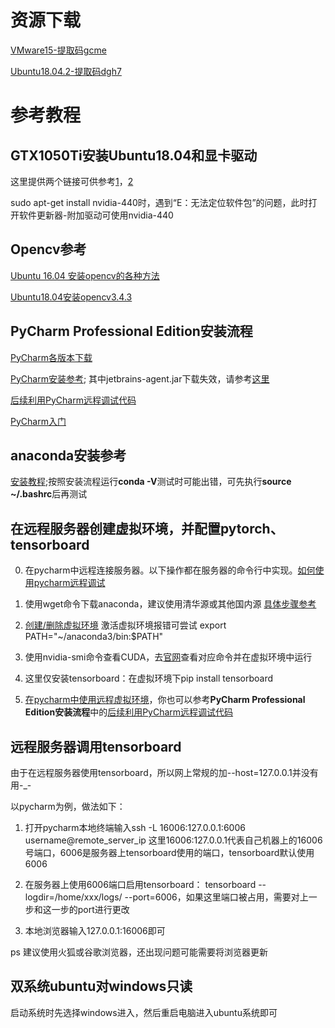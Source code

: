 # 资源下载
[VMware15-提取码gcme](https://pan.baidu.com/s/1nt87TDZg-T0L4Fd0RikjJQ)

[Ubuntu18.04.2-提取码dgh7](https://pan.baidu.com/s/1O9ol3tsvVpnrmT-lWBkzRw)


# 参考教程
## GTX1050Ti安装Ubuntu18.04和显卡驱动 ##
这里提供两个链接可供参考[1](https://blog.csdn.net/nwpushuai/article/details/79935740)，[2](https://blog.csdn.net/u014003662/article/details/88547512)

sudo apt-get install nvidia-440时，遇到“E：无法定位软件包”的问题，此时打开软件更新器-附加驱动可使用nvidia-440
## Opencv参考
[Ubuntu 16.04 安装opencv的各种方法](https://blog.csdn.net/ksws0292756/article/details/79511170)

[Ubuntu18.04安装opencv3.4.3](https://blog.csdn.net/qq_41080854/article/details/88609795?depth_1-utm_source=distribute.pc_relevant.none-task&utm_source=distribute.pc_relevant.none-task)

## PyCharm Professional Edition安装流程
[PyCharm各版本下载](https://www.jetbrains.com/pycharm/download/other.html)

[PyCharm安装参考](https://www.cnblogs.com/booturbo/archive/2019/10/25/11738174.html);
其中jetbrains-agent.jar下载失效，请参考[这里](https://www.jb51.net/softs/672190.html)

[后续利用PyCharm远程调试代码](https://www.cnblogs.com/xuegqcto/p/8621689.html)

[PyCharm入门](https://www.evget.com/article/2018/8/24/28417.html)

## anaconda安装参考
[安装教程](https://blog.csdn.net/weixin_38548467/article/details/98883792?depth_1-utm_source=distribute.pc_relevant.none-task-blog-OPENSEARCH-2&utm_source=distribute.pc_relevant.none-task-blog-OPENSEARCH-2);按照安装流程运行**conda -V**测试时可能出错，可先执行**source ~/.bashrc**后再测试

## 在远程服务器创建虚拟环境，并配置pytorch、tensorboard
0. 在pycharm中远程连接服务器。以下操作都在服务器的命令行中实现。[如何使用pycharm远程调试](https://www.cnblogs.com/xuegqcto/p/8621689.html)

1. 使用wget命令下载anaconda，建议使用清华源或其他国内源 [具体步骤参考](https://www.cnblogs.com/zwq-zju/p/9715162.html)

2. [创建/删除虚拟环境](http://www.bieryun.com/6461.html) 激活虚拟环境报错可尝试 export PATH="~/anaconda3/bin:$PATH"

3. 使用nvidia-smi命令查看CUDA，去[官网](https://pytorch.org/get-started/locally/)查看对应命令并在虚拟环境中运行

4. 这里仅安装tensorboard：在虚拟环境下pip install tensorboard

5. [在pycharm中使用远程虚拟环境](https://www.jb51.net/article/175949.htm)，你也可以参考**PyCharm Professional Edition安装流程**中的[后续利用PyCharm远程调试代码](https://www.cnblogs.com/xuegqcto/p/8621689.html)

## 远程服务器调用tensorboard
由于在远程服务器使用tensorboard，所以网上常规的加--host=127.0.0.1并没有用-_-

以pycharm为例，做法如下：

1. 打开pycharm本地终端输入ssh -L 16006:127.0.0.1:6006 username@remote_server_ip 这里16006:127.0.0.1代表自己机器上的16006号端口，6006是服务器上tensorboard使用的端口，tensorboard默认使用6006

2. 在服务器上使用6006端口启用tensorboard： tensorboard --logdir=/home/xxx/logs/ --port=6006，如果这里端口被占用，需要对上一步和这一步的port进行更改

3. 本地浏览器输入127.0.0.1:16006即可

ps 建议使用火狐或谷歌浏览器，还出现问题可能需要将浏览器更新

## 双系统ubuntu对windows只读
启动系统时先选择windows进入，然后重启电脑进入ubuntu系统即可
